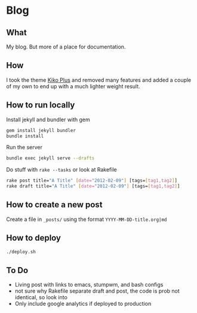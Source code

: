 # Blog

## What

My blog. But more of a place for documentation.

## How

I took the theme [Kiko Plus](https://github.com/AWEEKJ/Kiko-plus) and removed many features and added a couple of my own to end up with a much lighter weight result.

## How to run locally

Install jekyll and bundler with gem

```sh
gem install jekyll bundler
bundle install
```

Run the server

```sh
bundle exec jekyll serve --drafts
```

Do stuff with `rake --tasks` or look at Rakefile

```sh
rake post title="A Title" [date="2012-02-09"] [tags=[tag1,tag2]]
rake draft title="A Title" [date="2012-02-09"] [tags=[tag1,tag2]]
```

## How to create a new post

Create a file in `_posts/` using the format `YYYY-MM-DD-title.org|md`

## How to deploy

```sh
./deploy.sh
```

## To Do

- Living post with links to emacs, stumpwm, and bash configs
- not sure why Rakefile separate draft and post, the code is prob not identical, so look into
- Only include google analytics if deployed to production
